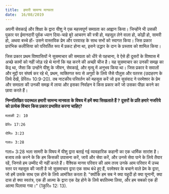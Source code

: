 ```yaml
---
title:  हमारी सामन्य मानवता
date:  16/08/2019
---
```


अपनी सेवकाई और शिक्षा के द्वारा यीशु ने एक महत्त्वपूर्ण समग्रता का आह्वान किया। जिन्होंने भी उसकी पुकार पर ईमानदारी पूर्वक ध्यान दिया-चाहे बुरे आचरण की स्त्री हो, महसूल लेने वाला हो, कोढ़ी हो, सामरी हो, अथवा बच्चे हों- उसने वास्तविक प्रेम और परवारह के साथ सभों को स्वागत किया। जिस प्रकार प्रारंभिक कलीसिया को परिवर्तित रूप में प्रकट होना था, इसने उद्धार के दान के प्रस्ताव को शामिल किया।

जिस प्रकार प्रथम विश्वासियों ने सुसमाचार की समग्रता को धीरे से पहचाना, वे ऐसे ही दूसरों के विश्वास में अच्छे कामों को नहीं जोड़ रहे थे मानों कि यह करने की अच्छी चीज है। यह सुसमाचार का उनकी समझ का केंद्र था, जैसा कि उन्होंने यीशु के जीवन, सेवकाई, और मृत्यु में अनुभव किया था। जिस प्रकार वे सवालों और मुद्दों पर संघर्ष कर रहे थे, प्रथम, व्यक्तिगत रूप से अगुवों के लिये जैसे पौलुस और पतरस (उदाहरण के लिये देखें, प्रेरित० 10:9-20). तब नाटकीय परिवर्तन को महसूस करें जो इस सुसंवाद ने परमेश्वर के प्रेम और समग्रता की उनकी समझ में लाया और इसका निर्वाहन वे किस प्रकार करें जो उसका पीछा करने का छावा करते हैं।

**निम्नलिखित पदस्थल हमारी सामन्य मानवता के विषय में हमें क्या सिखलाते हैं ? दूसरों के प्रति हमारे नजरिये को प्रत्येक विचार किस प्रकार प्रभावित करना चाहिए?**

`मलाकी 2: 10`

`प्रेरि० 17:26`

`रोमि० 3:23`

`गला० 3:28`

गला० 3:28 भला सामरी के विषय में यीशु द्वारा बताई गई व्यावहारिक कहानी का एक धार्मिक सारांश है। बजाय तर्क करने के कि हम किसकी उपासना करें, जायें और सेवा करें, और उनसे सेवा पाने के लिये तैयार रहें, जिनसे हम उम्मीद भी नहीं करते हैं। वैश्विक मानव परिवार की आम तत्त्व उनके आम परिवार में उच्च स्तर पर महसूस की जाती है जो सुसमाचार द्वारा एक साथ बंधे हुए हैं, परमेश्वर के बचाने वाले प्रेम के द्वारा, जो हमें उसके साथ एक होने के लिये आमंत्रित करता है: "क्योंकि हम सब ने क्या यहूदी हो क्या यूनानी, क्या दास हो क्या स्वतंत्र, एक ही आत्मा के द्वारा एक देह होने के लिये बपतिस्मा लिया, और हम सबको एक ही आत्मा पिलाया गया।" (1कुरि० 12: 13).
